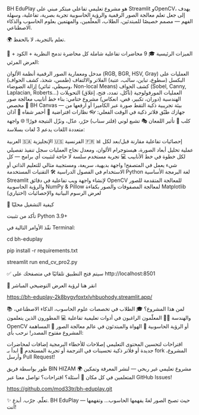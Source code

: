 BH EduPlay هو مشروع تعليمي تفاعلي مبتكر مبني على Streamlit وOpenCV، يهدف إلى جعل تعلم معالجة الصور الرقمية والرؤية الحاسوبية تجربة بصرية، تفاعلية، وسهلة الفهم — مصمم خصيصًا للمبتدئين، الطلاب، المعلّمين، والمهتمين بعلوم الحاسوب والذكاء الاصطناعي.

🌍 تعلم بالتجربة، لا بالحفظ. 

🌟 الميزات الرئيسية
🎓 9 محاضرات تفاعلية شاملة
كل محاضرة تدمج النظرية + الكود + العرض المرئي:

مدخل ومعمارية الصور الرقمية
أنظمة الألوان (RGB, BGR, HSV, Gray)
العمليات على البكسل (سطوع، تباين، سالب، عتبة)
الفلاتر والالتفاف (طمس، شحذ، كشف الحواف)
إزالة الضوضاء (وسيطي، ثنائي، Non-local Means)
كشف الحواف (Sobel, Canny, Laplacian, Roberts...)
العمليات المورفولوجية (تآكل، تمدد، فتح، إغلاق)
التحويلات الهندسية (دوران، تكبير، قص، انعكاس)
مشروع ختامي: بناء خط أنابيب معالجة صور مخصص
🎨 BH Canvas — بيئة تجريبية ذكية
التقط صورة عبر الكاميرا أو ارفعها من جهازك
طبّق فلاتر ذكية في الوقت الفعلي:
👓 نظارات افتراضية
💄 أحمر شفاه
🐶 آذان كلب
🌟 تأثير اللمعان
🎭 تشبع لوني (فلتر سناب)
حرّر، عدّل، ونزّل النتيجة فورًا!
🌐 واجهة متعددة اللغات
يدعم 3 لغات بسلاسة:

العربية 🇸🇦
الإنجليزية 🇺🇸
الفرنسية 🇫🇷
📊 إحصائيات تفاعلية
مقارنة قبل/بعد لكل عملية
تحليل أبعاد الصورة، هيستوجرام الألوان، ومعدل نجاح العمليات
سجل تنفيذ تفصيلي لكل خطوة في خط الأنابيب
💻 تجربة مستخدم سلسة
لا حاجة لتثبيت أي برامج — كل شيء يعمل في المتصفح!
واجهة بديهية، سريعة، ومستجيبة
مثالي للتعليم الذاتي أو الاستخدام في الفصول الدراسية
🛠️ التقنيات المستخدمة
Python
لغة البرمجة الأساسية
Streamlit
لإنشاء واجهة ويب تفاعلية في دقائق
OpenCV
للمعالجة المتقدمة للصور والرؤية الحاسوبية
NumPy & Pillow
لمعالجة المصفوفات والصور بكفاءة
Matplotlib
لعرض الرسوم البيانية والإحصائيات (اختياري)

🚀 كيفية التشغيل محليًا

تأكد من تثبيت Python 3.9+

نفّذ الأوامر التالية في Terminal:


cd bh-eduplay

pip install -r requirements.txt

streamlit run end_cv_pro2.py



✅ سيتم فتح التطبيق تلقائيًا في متصفحك على http://localhost:8501 

🔗 انقر هنا لرؤية العرض التوضيحي المباشر

https://bh-eduplay-2k8bygvfoxtxlvhbuohody.streamlit.app/


📚 لمن هذا المشروع؟
🎓 الطلاب في تخصصات علوم الحاسوب، الذكاء الاصطناعي، والهندسة
👩‍🏫 المعلّمون الراغبون في أدوات تعليمية تفاعلية
💻 المطورون الذين يتعلمون OpenCV أو الرؤية الحاسوبية
🌱 الهواة والمبتدئون في عالم معالجة الصور
🤝 المساهمة
المشروع مفتوح المصدر! نرحب بأي:

اقتراحات لتحسين المحتوى التعليمي
إصلاحات للأخطاء البرمجية
إضافات لمحاضرات جديدة أو فلاتر ذكية
تحسينات في الترجمة أو تجربة المستخدم
📌 ابدأ بـ fork المشروع، وأرسل Pull Request! 



طور بواسطة فريق BIN HIZAM 
🌍 مشروع تعليمي غير ربحي — لنشر المعرفة وتمكين المتعلمين في كل مكان
💌 أسئلة؟ اقتراحات؟ تواصل معنا عبر GitHub Issues!

https://github.com/mod33tr/bh-eduplay.git


✨ تعلّم. جرّب. أبدع.
BH EduPlay — حيث تصبح الصور لغةً يفهمها الحاسوب... وتفهمها أنت!
